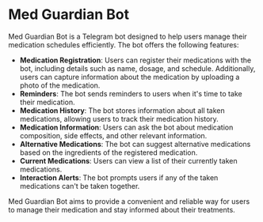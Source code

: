# Med Guardian Bot

Med Guardian Bot is a Telegram bot designed to help users manage their medication schedules efficiently. The bot offers the following features:

- **Medication Registration**: Users can register their medications with the bot, including details such as name, dosage, and schedule. Additionally, users can capture information about the medication by uploading a photo of the medication.
- **Reminders**: The bot sends reminders to users when it's time to take their medication.
- **Medication History**: The bot stores information about all taken medications, allowing users to track their medication history.
- **Medication Information**: Users can ask the bot about medication composition, side effects, and other relevant information.
- **Alternative Medications**: The bot can suggest alternative medications based on the ingredients of the registered medication.
- **Current Medications**: Users can view a list of their currently taken medications.
- **Interaction Alerts**: The bot prompts users if any of the taken medications can't be taken together.

Med Guardian Bot aims to provide a convenient and reliable way for users to manage their medication and stay informed about their treatments.
